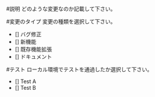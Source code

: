 #説明
どのような変更なのか記載して下さい。

#変更のタイプ
変更の種類を選択して下さい。

- [] バグ修正
- [] 新機能
- [] 既存機能拡張
- [] ドキュメント

#テスト
ローカル環境でテストを通過したか選択して下さい。

- [] Test A
- [] Test B
